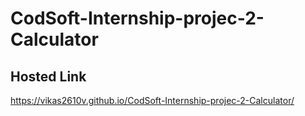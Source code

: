 # CodSoft-Internship-projec-2-Calculator
## Hosted Link
 https://vikas2610v.github.io/CodSoft-Internship-projec-2-Calculator/
